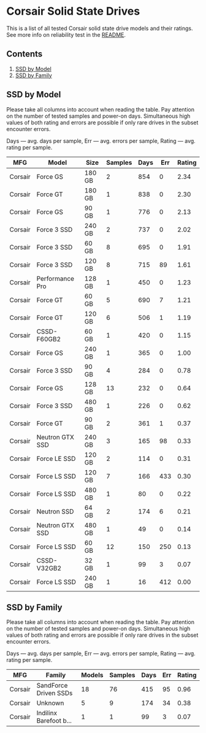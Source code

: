 Corsair Solid State Drives
==========================

This is a list of all tested Corsair solid state drive models and their ratings. See
more info on reliability test in the [README](https://github.com/linuxhw/SMART).

Contents
--------

1. [ SSD by Model  ](#ssd-by-model)
2. [ SSD by Family ](#ssd-by-family)

SSD by Model
------------

Please take all columns into account when reading the table. Pay attention on the
number of tested samples and power-on days. Simultaneous high values of both rating
and errors are possible if only rare drives in the subset encounter errors.

Days   — avg. days per sample,
Err    — avg. errors per sample,
Rating — avg. rating per sample.

| MFG       | Model              | Size   | Samples | Days  | Err   | Rating |
|-----------|--------------------|--------|---------|-------|-------|--------|
| Corsair   | Force GS           | 180 GB | 2       | 854   | 0     | 2.34   |
| Corsair   | Force GT           | 180 GB | 1       | 838   | 0     | 2.30   |
| Corsair   | Force GS           | 90 GB  | 1       | 776   | 0     | 2.13   |
| Corsair   | Force 3 SSD        | 240 GB | 2       | 737   | 0     | 2.02   |
| Corsair   | Force 3 SSD        | 60 GB  | 8       | 695   | 0     | 1.91   |
| Corsair   | Force 3 SSD        | 120 GB | 8       | 715   | 89    | 1.61   |
| Corsair   | Performance Pro    | 128 GB | 1       | 450   | 0     | 1.23   |
| Corsair   | Force GT           | 60 GB  | 5       | 690   | 7     | 1.21   |
| Corsair   | Force GT           | 120 GB | 6       | 506   | 1     | 1.19   |
| Corsair   | CSSD-F60GB2        | 60 GB  | 1       | 420   | 0     | 1.15   |
| Corsair   | Force GS           | 240 GB | 1       | 365   | 0     | 1.00   |
| Corsair   | Force 3 SSD        | 90 GB  | 4       | 284   | 0     | 0.78   |
| Corsair   | Force GS           | 128 GB | 13      | 232   | 0     | 0.64   |
| Corsair   | Force 3 SSD        | 480 GB | 1       | 226   | 0     | 0.62   |
| Corsair   | Force GT           | 90 GB  | 2       | 361   | 1     | 0.37   |
| Corsair   | Neutron GTX SSD    | 240 GB | 3       | 165   | 98    | 0.33   |
| Corsair   | Force LE SSD       | 120 GB | 2       | 114   | 0     | 0.31   |
| Corsair   | Force LS SSD       | 120 GB | 7       | 166   | 433   | 0.30   |
| Corsair   | Force LS SSD       | 480 GB | 1       | 80    | 0     | 0.22   |
| Corsair   | Neutron SSD        | 64 GB  | 2       | 174   | 6     | 0.21   |
| Corsair   | Neutron GTX SSD    | 480 GB | 1       | 49    | 0     | 0.14   |
| Corsair   | Force LS SSD       | 60 GB  | 12      | 150   | 250   | 0.13   |
| Corsair   | CSSD-V32GB2        | 32 GB  | 1       | 99    | 3     | 0.07   |
| Corsair   | Force LS SSD       | 240 GB | 1       | 16    | 412   | 0.00   |

SSD by Family
-------------

Please take all columns into account when reading the table. Pay attention on the
number of tested samples and power-on days. Simultaneous high values of both rating
and errors are possible if only rare drives in the subset encounter errors.

Days   — avg. days per sample,
Err    — avg. errors per sample,
Rating — avg. rating per sample.

| MFG       | Family                 | Models | Samples | Days  | Err   | Rating |
|-----------|------------------------|--------|---------|-------|-------|--------|
| Corsair   | SandForce Driven SSDs  | 18     | 76      | 415   | 95    | 0.96   |
| Corsair   | Unknown                | 5      | 9       | 174   | 34    | 0.38   |
| Corsair   | Indilinx Barefoot b... | 1      | 1       | 99    | 3     | 0.07   |
